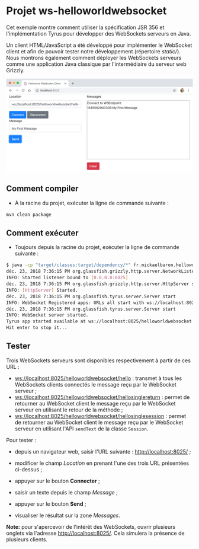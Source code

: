 # Projet ws-helloworldwebsocket

Cet exemple montre comment utiliser la spécification JSR 356 et l'implémentation Tyrus pour développer des WebSockets serveurs en Java.

Un client HTML/JavaScript a été développé pour implémenter le WebSocket client et afin de pouvoir tester notre développement (répertoire _static/_). Nous montrons également comment déployer les WebSockets serveurs comme une application Java classique par l'intermédiaire du serveur web Grizzly.

![HelloWorld WebSocket](./images/ws-helloworld.png "HelloWorld WebSocket")

## Comment compiler

* À la racine du projet, exécuter la ligne de commande suivante :

```bash
mvn clean package
```

## Comment exécuter

* Toujours depuis la racine du projet, exécuter la ligne de commande suivante :

```bash
$ java -cp "target/classes:target/dependency/*" fr.mickaelbaron.helloworldwebsocket.HelloworldWebSocketLauncher
déc. 23, 2018 7:36:15 PM org.glassfish.grizzly.http.server.NetworkListener start
INFO: Started listener bound to [0.0.0.0:8025]
déc. 23, 2018 7:36:15 PM org.glassfish.grizzly.http.server.HttpServer start
INFO: [HttpServer] Started.
déc. 23, 2018 7:36:15 PM org.glassfish.tyrus.server.Server start
INFO: WebSocket Registered apps: URLs all start with ws://localhost:8025
déc. 23, 2018 7:36:15 PM org.glassfish.tyrus.server.Server start
INFO: WebSocket server started.
Tyrus app started available at ws://localhost:8025/helloworldwebsocket
Hit enter to stop it...
```

## Tester

Trois WebSockets serveurs sont disponibles respectivement à partir de ces URL :

* <ws://localhost:8025/helloworldwebsocket/hello> : transmet à tous les WebSockets clients connectés le message reçu par le WebSocket serveur ;
* <ws://localhost:8025/helloworldwebsocket/hellosinglereturn> : permet de retourner au WebSocket client le message reçu par le WebSocket serveur en utilisant le retour de la méthode ;
* <ws://localhost:8025/helloworldwebsocket/hellosinglesession> : permet de retourner au WebSocket client le message reçu par le WebSocket serveur en utilisant l'API `sendText` de la classe `Session`.

Pour tester :

* depuis un navigateur web, saisir l'URL suivante : <http://localhost:8025/> ;

* modificer le champ _Location_ en prenant l'une des trois URL présentées ci-dessus ;

* appuyer sur le bouton **Connecter** ;

* saisir un texte depuis le champ _Message_ ;

* appuyer sur le bouton **Send** ;

* visualiser le résultat sur la zone _Messages_.

**Note:** pour s'apercevoir de l'intérêt des WebSockets, ouvrir plusieurs onglets via l'adresse <http://localhost:8025/>. Cela simulera la présence de plusieurs clients.
  